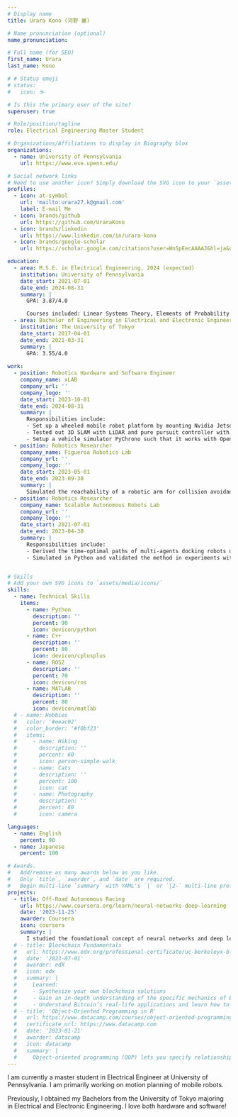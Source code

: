 ```yaml
---
# Display name
title: Urara Kono (河野 麗)

# Name pronunciation (optional)
name_pronunciation: 

# Full name (for SEO)
first_name: Urara
last_name: Kono

# # Status emoji
# status:
#   icon: ☕️

# Is this the primary user of the site?
superuser: true

# Role/position/tagline
role: Electrical Engineering Master Student 

# Organizations/Affiliations to display in Biography blox
organizations:
  - name: University of Pennsylvania
    url: https://www.ese.upenn.edu/

# Social network links
# Need to use another icon? Simply download the SVG icon to your `assets/media/icons/` folder.
profiles:
  - icon: at-symbol
    url: 'mailto:urara27.k@gmail.com'
    label: E-mail Me
  - icon: brands/github
    url: https://github.com/UraraKono
  - icon: brands/linkedin
    url: https://www.linkedin.com/in/urara-kono
  - icon: brands/google-scholar
    url: https://scholar.google.com/citations?user=WnSpEecAAAAJ&hl=ja&oi=ao

education:
  - area: M.S.E. in Electrical Engineering, 2024 (expected)
    institution: University of Pennsylvania
    date_start: 2021-07-01
    date_end: 2024-08-31
    summary: |
      GPA: 3.87/4.0

      Courses included: Linear Systems Theory, Elements of Probability Theory, Machine Learning, Advanced Robotics, Control and Optimization with Applications in Robotics, Principles of Deep Learning, Learning in Robotics, Computer Systems Programming
  - area: Bachelor of Engineering in Electrical and Electronic Engineering
    institution: The University of Tokyo
    date_start: 2017-04-01
    date_end: 2021-03-31
    summary: |
      GPA: 3.55/4.0
      
work:
  - position: Robotics Hardware and Software Engineer
    company_name: xLAB
    company_url: ''
    company_logo: ''
    date_start: 2023-10-01
    date_end: 2024-08-31
    summary: |
      Responsibilities include:
      - Set up a wheeled mobile robot platform by mounting Nvidia Jetson, RealSense, GNSS, 3D LiDAR, and wheel encoders onto a RC car.
      - Tested out 3D SLAM with LiDAR and pure pursuit controller with GNSS
      - Setup a vehicle simulator PyChrono such that it works with Open AI's Gym environment.
  - position: Robotics Researcher
    company_name: Figueroa Robotics Lab
    company_url: ''
    company_logo: ''
    date_start: 2023-05-01
    date_end: 2023-09-30
    summary: |
      Simulated the reachability of a robotic arm for collision avoidance in MATLAB.
  - position: Robotics Researcher
    company_name: Scalable Autonomous Robots Lab
    company_url: ''
    company_logo: ''
    date_start: 2021-07-01
    date_end: 2023-04-30
    summary: |
      Responsibilities include:
      - Derived the time-optimal paths of multi-agents docking robots under flow.
      - Simulated in Python and validated the method in experiments with micro autonomous surface vehicles using OptiTrack and ROS.


# Skills
# Add your own SVG icons to `assets/media/icons/`
skills:
  - name: Technical Skills
    items:
      - name: Python
        description: ''
        percent: 90
        icon: devicon/python
      - name: C++
        description: ''
        percent: 80
        icon: devicon/cplusplus
      - name: ROS2
        description: ''
        percent: 70
        icon: devicon/ros
      - name: MATLAB
        description: ''
        percent: 80
        icon: devicon/matlab
  # - name: Hobbies
  #   color: '#eeac02'
  #   color_border: '#f0bf23'
  #   items:
  #     - name: Hiking
  #       description: ''
  #       percent: 60
  #       icon: person-simple-walk
  #     - name: Cats
  #       description: ''
  #       percent: 100
  #       icon: cat
  #     - name: Photography
  #       description: ''
  #       percent: 80
  #       icon: camera

languages:
  - name: English
    percent: 90
  - name: Japanese
    percent: 100

# Awards.
#   Add/remove as many awards below as you like.
#   Only `title`, `awarder`, and `date` are required.
#   Begin multi-line `summary` with YAML's `|` or `|2-` multi-line prefix and indent 2 spaces below.
projects:
  - title: Off-Road Autonomous Racing
    url: https://www.coursera.org/learn/neural-networks-deep-learning
    date: '2023-11-25'
    awarder: Coursera
    icon: coursera
    summary: |
      I studied the foundational concept of neural networks and deep learning. By the end, I was familiar with the significant technological trends driving the rise of deep learning; build, train, and apply fully connected deep neural networks; implement efficient (vectorized) neural networks; identify key parameters in a neural network’s architecture; and apply deep learning to your own applications.
  # - title: Blockchain Fundamentals
  #   url: https://www.edx.org/professional-certificate/uc-berkeleyx-blockchain-fundamentals
  #   date: '2023-07-01'
  #   awarder: edX
  #   icon: edx
  #   summary: |
  #     Learned:
  #     - Synthesize your own blockchain solutions
  #     - Gain an in-depth understanding of the specific mechanics of Bitcoin
  #     - Understand Bitcoin’s real-life applications and learn how to attack and destroy Bitcoin, Ethereum, smart contracts and Dapps, and alternatives to Bitcoin’s Proof-of-Work consensus algorithm
  # - title: 'Object-Oriented Programming in R'
  #   url: https://www.datacamp.com/courses/object-oriented-programming-with-s3-and-r6-in-r
  #   certificate_url: https://www.datacamp.com
  #   date: '2023-01-21'
  #   awarder: datacamp
  #   icon: datacamp
  #   summary: |
  #     Object-oriented programming (OOP) lets you specify relationships between functions and the objects that they can act on, helping you manage complexity in your code. This is an intermediate level course, providing an introduction to OOP, using the S3 and R6 systems. S3 is a great day-to-day R programming tool that simplifies some of the functions that you write. R6 is especially useful for industry-specific analyses, working with web APIs, and building GUIs.
---
```


I am currently a master student in Electrical Engineer at University of Pennsylvania.
I am primarily working on motion planning of mobile robots.

Previously, I obtained my Bachelors from the University of Tokyo majoring in Electrical and Electronic Engineering. I love both hardware and software!